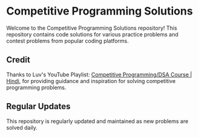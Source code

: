 # Competitive Programming Solutions

Welcome to the Competitive Programming Solutions repository! This repository contains code solutions for various practice problems and contest problems from popular coding platforms.

## Credit

Thanks to Luv's YouTube Playlist: [Competitive Programming/DSA Course | Hindi](https://www.youtube.com/playlist?list=PLauivoElc3ggagradg8MfOZreCMmXMmJ-), for providing guidance and inspiration for solving competitive programming problems.

## Regular Updates

This repository is regularly updated and maintained as new problems are solved daily.
